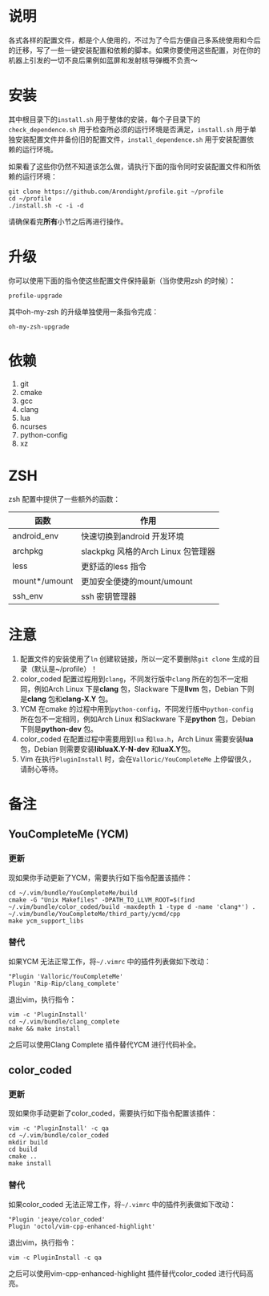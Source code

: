 # 说明

各式各样的配置文件，都是个人使用的，不过为了今后方便自己多系统使用和今后的迁移，写了一些一键安装配置和依赖的脚本。如果你要使用这些配置，对在你的机器上引发的一切不良后果例如蓝屏和发射核导弹概不负责～

# 安装

其中根目录下的`install.sh` 用于整体的安装，每个子目录下的`check_dependence.sh` 用于检查所必须的运行环境是否满足，`install.sh` 用于单独安装配置文件并备份旧的配置文件，`install_dependence.sh` 用于安装配置依赖的运行环境。

如果看了这些你仍然不知道该怎么做，请执行下面的指令同时安装配置文件和所依赖的运行环境：

```shell
git clone https://github.com/Arondight/profile.git ~/profile
cd ~/profile
./install.sh -c -i -d
```

请确保看完**所有**小节之后再进行操作。

# 升级

你可以使用下面的指令使这些配置文件保持最新（当你使用zsh 的时候）：

```shell
profile-upgrade
```

其中oh-my-zsh 的升级单独使用一条指令完成：

``` shell
oh-my-zsh-upgrade
```

# 依赖

1. git
2. cmake
3. gcc
4. clang
5. lua
6. ncurses
7. python-config
8. xz

# ZSH

zsh 配置中提供了一些额外的函数：

| 函数 | 作用 |
| --- | --- |
| android_env | 快速切换到android 开发环境 |
| archpkg | slackpkg 风格的Arch Linux 包管理器 |
| less | 更舒适的less 指令 |
| mount*/umount | 更加安全便捷的mount/umount |
| ssh_env | ssh 密钥管理器 |

# 注意

1. 配置文件的安装使用了`ln` 创建软链接，所以一定不要删除`git clone` 生成的目录（默认是~/profile）！
2. color_coded 配置过程用到`clang`，不同发行版中`clang` 所在的包不一定相同，例如Arch Linux 下是**clang** 包，Slackware 下是**llvm** 包，Debian 下则是**clang** 包和**clang-X.Y** 包。
3. YCM 在cmake 的过程中用到`python-config`，不同发行版中`python-config` 所在包不一定相同，例如Arch Linux 和Slackware 下是**python** 包，Debian 下则是**python-dev** 包。
4. color_coded 在配置过程中需要用到`lua` 和`lua.h`，Arch Linux 需要安装**lua** 包，Debian 则需要安装**libluaX.Y-N-dev** 和**luaX.Y**包。
5. Vim 在执行`PluginInstall` 时，会在`Valloric/YouCompleteMe` 上停留很久，请耐心等待。

# 备注

## YouCompleteMe (YCM)

### 更新

现如果你手动更新了YCM，需要执行如下指令配置该插件：

```shell
cd ~/.vim/bundle/YouCompleteMe/build
cmake -G "Unix Makefiles" -DPATH_TO_LLVM_ROOT=$(find ~/.vim/bundle/color_coded/build -maxdepth 1 -type d -name 'clang*') . ~/.vim/bundle/YouCompleteMe/third_party/ycmd/cpp
make ycm_support_libs
```

### 替代

如果YCM 无法正常工作，将`~/.vimrc` 中的插件列表做如下改动：

```vim
"Plugin 'Valloric/YouCompleteMe'
Plugin 'Rip-Rip/clang_complete'
```

退出vim，执行指令：

```shell
vim -c 'PluginInstall'
cd ~/.vim/bundle/clang_complete
make && make install
```

之后可以使用Clang Complete 插件替代YCM 进行代码补全。

## color_coded

### 更新

现如果你手动更新了color_coded，需要执行如下指令配置该插件：

```shell
vim -c 'PluginInstall' -c qa
cd ~/.vim/bundle/color_coded
mkdir build
cd build
cmake ..
make install
```

### 替代

如果color_coded 无法正常工作，将`~/.vimrc` 中的插件列表做如下改动：

```vim
"Plugin 'jeaye/color_coded'
Plugin 'octol/vim-cpp-enhanced-highlight'
```

退出vim，执行指令：

```shell
vim -c PluginInstall -c qa
```

之后可以使用vim-cpp-enhanced-highlight 插件替代color_coded 进行代码高亮。

